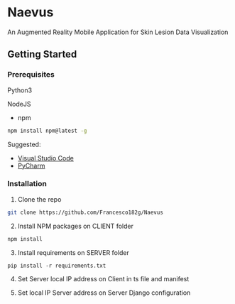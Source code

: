 # Naevus
An Augmented Reality Mobile Application for Skin Lesion Data Visualization

<!-- GETTING STARTED -->
## Getting Started


### Prerequisites

Python3

NodeJS

* npm
```sh
npm install npm@latest -g
```


Suggested: 
* [Visual Studio Code](https://code.visualstudio.com/)
* [PyCharm](https://www.jetbrains.com/pycharm/)

### Installation

1. Clone the repo
```sh
git clone https://github.com/Francesco182g/Naevus
```
2. Install NPM packages on CLIENT folder
```sh
npm install
```
3. Install requirements on SERVER folder
```Py
pip install -r requirements.txt
```
4. Set Server local IP address on Client in ts file and manifest

5. Set local IP Server address on Server Django configuration
